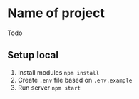 # Name of project

Todo

## Setup local
1. Install modules `npm install`
2. Create `.env` file based on `.env.example`
3. Run server `npm start`